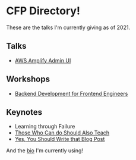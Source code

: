 # CFP Directory!

These are the talks I'm currently giving as of 2021. 

## Talks

- [AWS Amplify Admin UI](admin-ui.md)

## Workshops

- [Backend Development for Frontend Engineers](backend-on-aws-for-frontend-devs.md)

## Keynotes

- Learning through Failure
- [Those Who Can do Should Also Teach](those-who-can-do-should-also-teach.md)
- [Yes, You Should Write that Blog Post](yes-you-should-write-that-blog-post.md)

And the [bio](./bio/bio.md) I'm currently using!

